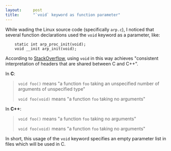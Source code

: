 ```yaml
---
layout:     post
title:      "`void` keyword as function parameter"
---
```


While wading the Linux source code (specifically `arp.c`), I noticed that
several function declarations used the `void` keyword as a parameter, like:

        static int arp_proc_init(void);
        void __init arp_init(void);

According to [StackOverflow](https://stackoverflow.com/questions/51032/is-there-a-difference-between-foovoid-and-foo-in-c-or-c), using `void` in this way
achieves "consistent interpretation of headers that are shared between C and
C++".


In **C**:

> `void foo()` means "a function `foo` taking an unspecified number of
> arguments of unspecified type"
>
> `void foo(void)` means "a function `foo` taking no arguments"


In **C++**:

> `void foo()` means "a function `foo` taking no arguments"
>
> `void foo(void)` means "a function `foo` taking no arguments"


In short, this usage of the `void` keyword specifies an empty parameter list in
files which will be used in C.
